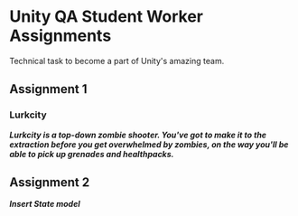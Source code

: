 # Unity QA Student Worker Assignments
Technical task to become a part of Unity's amazing team.
## Assignment 1
### Lurkcity
**_Lurkcity is a top-down zombie shooter. You've got to make it to the extraction before you get overwhelmed by zombies, on the way you'll be able to pick up grenades and healthpacks._**

## Assignment 2
**_Insert State model_**
